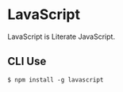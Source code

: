 # LavaScript
LavaScript is Literate JavaScript.

## CLI Use

```console
$ npm install -g lavascript
```